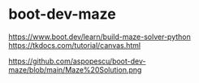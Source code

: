 # boot-dev-maze

https://www.boot.dev/learn/build-maze-solver-python
https://tkdocs.com/tutorial/canvas.html

https://github.com/aspopescu/boot-dev-maze/blob/main/Maze%20Solution.png

